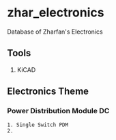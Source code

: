 # zhar_electronics
Database of Zharfan's Electronics 

## Tools 
  1. KiCAD

## Electronics Theme
### Power Distribution Module DC
    1. Single Switch PDM
    2.
